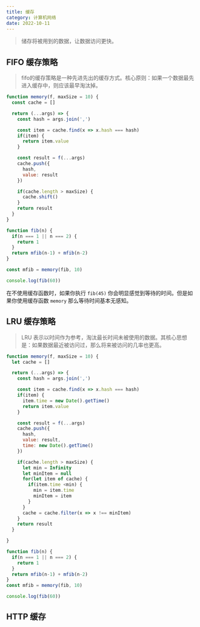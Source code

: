 ```yaml
---
title: 缓存
category: 计算机网络
date: 2022-10-11
---
```


> 储存将被用到的数据，让数据访问更快。

## FIFO 缓存策略

> fifo的缓存策略是一种先进先出的缓存方式。核心原则：如果一个数据最先进入缓存中，则应该最早淘汰掉。

```javascript
function memory(f, maxSize = 10) {
  const cache = []

  return (...args) => {
    const hash = args.join(',')

    const item = cache.find(x => x.hash === hash)
    if(item) {
      return item.value
    }

    const result = f(...args)
    cache.push({
      hash,
      value: result
    })

    if(cache.length > maxSize) {
      cache.shift()
    }
    return result
  }
}

function fib(n) {
  if(n === 1 || n === 2) {
    return 1
  }
  return mfib(n-1) + mfib(n-2)
}

const mfib = memory(fib, 10)

console.log(fib(60))
```

在不使用缓存函数时，如果你执行 `fib(45)` 你会明显感觉到等待的时间。但是如果你使用缓存函数 `memory` 那么等待时间基本无感知。

## LRU 缓存策略

> LRU 表示以时间作为参考，淘汰最长时间未被使用的数据。其核心思想是：如果数据最近被访问过，那么将来被访问的几率也更高。

```javascript
function memory(f, maxSize = 10) {
  let cache = []

  return (...args) => {
    const hash = args.join(',')

    const item = cache.find(x => x.hash === hash)
    if(item) {
      item.time = new Date().getTime()
      return item.value
    }

    const result = f(...args)
    cache.push({
      hash,
      value: result,
      time: new Date().getTime()
    })

    if(cache.length > maxSize) {
      let min = Infinity
      let minItem = null
      for(let item of cache) {
        if(item.time <min) {
          min = item.time
          minItem = item
        }
      }
      cache = cache.filter(x => x !== minItem)
    }
    return result
  }

}

function fib(n) {
  if(n === 1 || n === 2) {
    return 1
  }
  return mfib(n-1) + mfib(n-2)
}
const mfib = memory(fib, 10)

console.log(fib(60))
```

## HTTP 缓存

